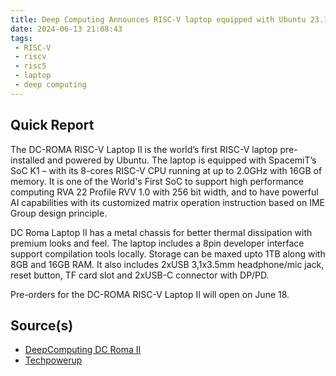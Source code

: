 ```yaml
---
title: Deep Computing Announces RISC-V laptop equipped with Ubuntu 23.10
date: 2024-06-13 21:08:43
tags:
 - RISC-V
 - riscv
 - risc5
 - laptop
 - deep computing
---
```


## Quick Report

The DC-ROMA RISC-V Laptop II is the world’s first RISC-V laptop pre-installed and powered by Ubuntu. The laptop is equipped with SpacemiT’s SoC K1 – with its 8-cores RISC-V CPU running at up to 2.0GHz with 16GB of memory. It is one of the World's First SoC to support high performance computing RVA 22 Profile RVV 1.0 with 256 bit width, and to have powerful AI capabilities with its customized matrix operation instruction based on IME Group design principle.<!-- more -->

DC Roma Laptop II has a metal chassis for better thermal dissipation with premium looks and feel. The laptop includes a 8pin developer interface support compilation tools locally. Storage can be maxed upto 1TB along with 8GB and 16GB RAM. It also includes 2xUSB 3,1x3.5mm headphone/mic jack, reset button, TF card slot and 2xUSB-C connector with DP/PD.

Pre-orders for the DC-ROMA RISC-V Laptop II will open on June 18.

## Source(s)

- [DeepComputing DC Roma II][def]
- [Techpowerup][def2]

[def]: https://deepcomputing.io/product/dc-roma-risc-v-laptop-ii/
[def2]: https://www.techpowerup.com/323571/worlds-first-risc-v-laptop-gets-a-massive-upgrade-and-comes-equipped-with-ubuntu